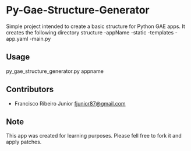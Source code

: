 # Py-Gae-Structure-Generator

Simple project intended to create a basic structure for Python GAE apps.
It creates the following directory structure
-appName
	-static
	-templates
	-app.yaml
	-main.py

## Usage

py_gae_structure_generator.py appname


## Contributors

 * Francisco Ribeiro Junior <fjunior87@gmail.com>

## Note

This app was created for learning purposes.
Please fell free to fork it and apply patches.

